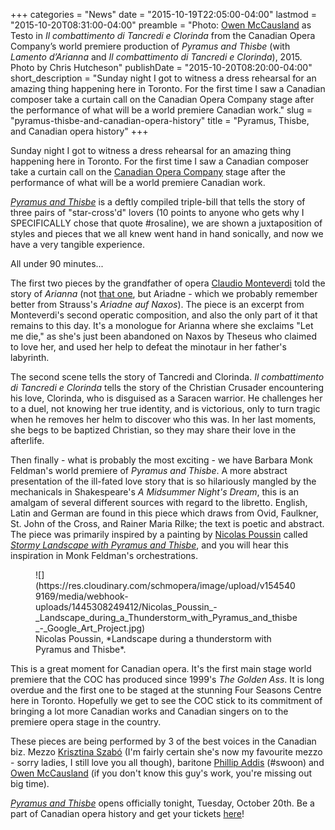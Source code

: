 +++
categories = "News"
date = "2015-10-19T22:05:00-04:00"
lastmod = "2015-10-20T08:31:00-04:00"
preamble = "Photo: [Owen McCausland](/scene/people/owen-mccausland/) as Testo in *Il combattimento di Tancredi e Clorinda* from the Canadian Opera Company’s world premiere production of *Pyramus and Thisbe* (with *Lamento d’Arianna* and *Il combattimento di Tancredi e Clorinda*), 2015. Photo by Chris Hutcheson"
publishDate = "2015-10-20T08:20:00-04:00"
short_description = "Sunday night I got to witness a dress rehearsal for an amazing thing happening here in Toronto. For the first time I saw a Canadian composer take a curtain call on the Canadian Opera Company stage after the performance of what will be a world premiere Canadian work."
slug = "pyramus-thisbe-and-canadian-opera-history"
title = "Pyramus, Thisbe, and Canadian opera history"
+++

Sunday night I got to witness a dress rehearsal for an amazing thing happening here in Toronto. For the first time I saw a Canadian composer take a curtain call on the [Canadian Opera Company](/scene/companies/canadian-opera-company/) stage after the performance of what will be a world premiere Canadian work. 

[*Pyramus and Thisbe*](/story-webs-original-romeo/) is a deftly compiled triple-bill that tells the story of three pairs of "star-cross'd" lovers (10 points to anyone who gets why I SPECIFICALLY chose that quote #rosaline), we are shown a juxtaposition of styles and pieces that we all knew went hand in hand sonically, and now we have a very tangible experience. 

All under 90 minutes...

The first two pieces by the grandfather of opera [Claudio Monteverdi](https://en.wikipedia.org/wiki/Claudio_Monteverdi) told the story of *Arianna* (not [that one](/bocelli-grande-could-be-an-opera-duo-except-theyre-really-really-not/), but Ariadne - which we probably remember better from Strauss's *Ariadne auf Naxos*). The piece is an excerpt from Monteverdi's second operatic composition, and also the only part of it that remains to this day. It's a monologue for Arianna where she exclaims "Let me die," as she's just been abandoned on Naxos by Theseus who claimed to love her, and used her help to defeat the minotaur in her father's labyrinth. 

The second scene tells the story of Tancredi and Clorinda. *Il combattimento di Tancredi e Clorinda* tells the story of the Christian Crusader encountering his love, Clorinda, who is disguised as a Saracen warrior. He challenges her to a duel, not knowing her true identity, and is victorious, only to turn tragic when he removes her helm to discover who this was. In her last moments, she begs to be baptized Christian, so they may share their love in the afterlife. 

Then finally - what is probably the most exciting - we have Barbara Monk Feldman's world premiere of *Pyramus and Thisbe*. A more abstract presentation of the ill-fated love story that is so hilariously mangled by the mechanicals in Shakespeare's *A Midsummer Night's Dream*, this is an amalgam of several different sources with regard to the libretto. English, Latin and German are found in this piece which draws from Ovid, Faulkner, St. John of the Cross, and Rainer Maria Rilke; the text is poetic and abstract. The piece was primarily inspired by a painting by [Nicolas Poussin](https://en.wikipedia.org/wiki/Nicolas_Poussin) called [*Stormy Landscape with Pyramus and Thisbe*](http://www.wga.hu/html_m/p/poussin/4/05landsc.html), and you will hear this inspiration in Monk Feldman's orchestrations.

<figure data-type="image">
![](https://res.cloudinary.com/schmopera/image/upload/v1545409169/media/webhook-uploads/1445308249412/Nicolas_Poussin_-_Landscape_during_a_Thunderstorm_with_Pyramus_and_thisbe_-_Google_Art_Project.jpg)
<figcaption>Nicolas Poussin, *Landscape during a thunderstorm with Pyramus and Thisbe*. </figcaption>
</figure>

This is a great moment for Canadian opera. It's the first main stage world premiere that the COC has produced since 1999's *The Golden Ass*. It is long overdue and the first one to be staged at the stunning Four Seasons Centre here in Toronto. Hopefully we get to see the COC stick to its commitment of bringing a lot more Canadian works and Canadian singers on to the premiere opera stage in the country.

These pieces are being performed by 3 of the best voices in the Canadian biz. Mezzo [Krisztina Szabó](/scene/people/krisztina-szabo/) (I'm fairly certain she's now my favourite mezzo - sorry ladies, I still love you all though), baritone [Phillip Addis](/scene/people/phillip-addis/) (#swoon) and [Owen McCausland](/scene/people/owen-mccausland/) (if you don't know this guy's work, you're missing out big time). 

[*Pyramus and Thisbe*](http://www.coc.ca/PerformancesAndTickets/1516Season/PyramusandThisbe.aspx) opens officially tonight, Tuesday, October 20th. Be a part of Canadian opera history and get your tickets [here](http://www.coc.ca/PerformancesAndTickets/Tickets/IndividualTickets.aspx)! 

